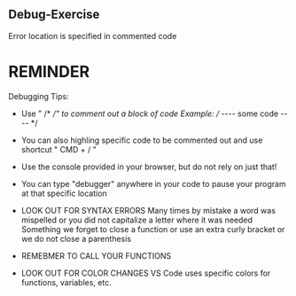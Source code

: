## Debug-Exercise
Error location is specified in commented code

# REMINDER
Debugging Tips:
- Use " /* */" to comment out a block of code
Example:
 /*
  ---- some code ----
 */
 
- You can also highling specific code to be commented out and use shortcut " CMD + / "
- Use the console provided in your browser, but do not rely on just that!
- You can type "debugger" anywhere in your code to pause your program at that specific location
- LOOK OUT FOR SYNTAX ERRORS
Many times by mistake a word was mispelled or you did not capitalize a letter where it was needed
Something we forget to close a function or use an extra curly bracket or we do not close a parenthesis
- REMEBMER TO CALL YOUR FUNCTIONS
- LOOK OUT FOR COLOR CHANGES
VS Code uses specific colors for functions, variables, etc.

